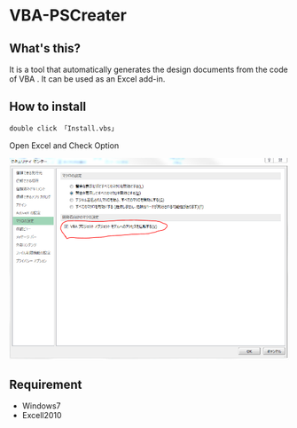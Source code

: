 # VBA-PSCreater

## What's this?
It is a tool that automatically  generates the design documents from the code of VBA .
It can be used as an Excel add-in.

## How to install
```bash
double click 「Install.vbs」
```
Open Excel and Check Option

![excel_option](./public/image/excel.png)

## Requirement

* Windows7
* Excell2010
